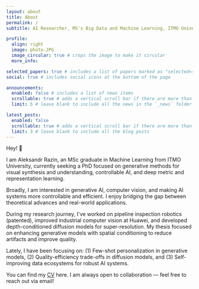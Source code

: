 ```yaml
---
layout: about
title: About
permalink: /
subtitle: AI Researcher, MS's Big Data and Machine Learning, ITMO University<br><br><strong>📍 Tbilisi, Georgia</strong>

profile:
  align: right
  image: photo.JPG
  image_circular: true # crops the image to make it circular
  more_info:

selected_papers: true # includes a list of papers marked as "selected={true}"
social: true # includes social icons at the bottom of the page

announcements:
  enabled: false # includes a list of news items
  scrollable: true # adds a vertical scroll bar if there are more than 3 news items
  limit: 5 # leave blank to include all the news in the `_news` folder

latest_posts:
  enabled: false
  scrollable: true # adds a vertical scroll bar if there are more than 3 new posts items
  limit: 3 # leave blank to include all the blog posts
---
```


Hey! 👋

I am Aleksandr Razin, an MSc graduate in Machine Learning from ITMO University, currently seeking a PhD focused on generative methods for visual synthesis and understanding, controllable AI, and deep metric and representation learning.

Broadly, I am interested in generative AI, computer vision, and making AI systems more controllable and efficient. I enjoy bridging the gap between theoretical advances and real-world applications.

During my research journey, I've worked on pipeline inspection robotics (patented), improved industrial computer vision at Huawei, and developed depth-conditioned diffusion models for super-resolution. My thesis focused on enhancing generative models with spatial conditioning to reduce artifacts and improve quality.

Lately, I have been focusing on: (1) Few-shot personalization in generative models, (2) Quality-efficiency trade-offs in diffusion models, and (3) Self-improving data ecosystems for robust AI systems.

You can find my [CV](/cv/) here. I am always open to collaboration — feel free to reach out via email!
